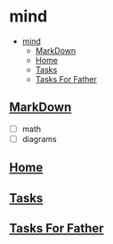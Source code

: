 # mind

- [mind](#mind)
  - [MarkDown](#markdown)
  - [Home](#home)
  - [Tasks](#tasks)
  - [Tasks For Father](#tasks-for-father)

## [MarkDown](markdown/markdown.md)
- [ ] math
- [ ] diagrams

## [Home](home/home.md)
## [Tasks](tasks/tasks.md)
## [Tasks For Father](tasks-for-father/tasks-for-father.md)